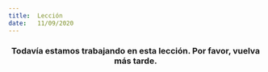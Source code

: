 ```yaml
---
title:  Lección
date:   11/09/2020
---
```


### <center>Todavía estamos trabajando en esta lección. Por favor, vuelva más tarde.</center>